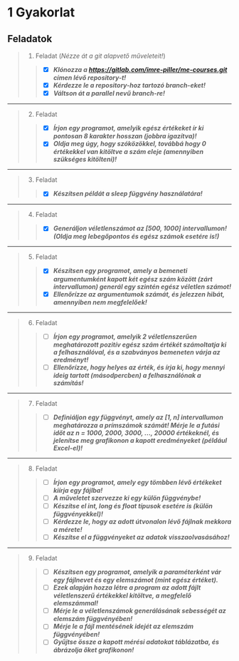 # 1 Gyakorlat
## Feladatok
> 1. Feladat (*Nézze át a git alapvető műveleteit!*)
> > - [x] ***Klónozza a https://gitlab.com/imre-piller/me-courses.git címen lévő repository-t!***
> > - [x] ***Kérdezze le a repository-hoz tartozó branch-eket!***
> > - [x] ***Váltson át a parallel nevű branch-re!***
----
> 2. Feladat
> > - [x] ***Írjon egy programot, amelyik egész értékeket ír ki pontosan 8 karakter hosszan (jobbra igazítva)!***
> > - [x] ***Oldja meg úgy, hogy szóközökkel, továbbá hogy 0 értékekkel van kitöltve a szám eleje (amennyiben szükséges kitölteni)!***
----
> 3. Feladat
> > - [x] ***Készítsen példát a sleep függvény használatára!***
----
> 4. Feladat
> > - [x] ***Generáljon véletlenszámot az [500, 1000] intervallumon! (Oldja meg lebegőpontos és egész számok esetére is!)***
----
> 5. Feladat
> > - [x] ***Készítsen egy programot, amely a bemeneti argumentumként kapott két egész szám között (zárt intervallumon) generál egy szintén egész véletlen számot!***
> > - [x] ***Ellenőrízze az argumentumok számát, és jelezzen hibát, amennyiben nem megfelelőek!***
----
> 6. Feladat
> > - [ ] ***Írjon egy programot, amelyik 2 véletlenszerűen meghatározott pozitív egész szám értékét számoltatja ki a felhasználóval, és a szabványos bemeneten várja az eredményt!***
> > - [ ] ***Ellenőrízze, hogy helyes az érték, és írja ki, hogy mennyi ideig tartott (másodpercben) a felhasználónak a számítás!***
----
> 7. Feladat
> > - [ ] ***Definiáljon egy függvényt, amely az [1, n] intervallumon meghatározza a prímszámok számát! Mérje le a futási időt az n = 1000, 2000, 3000, ..., 20000 értékeknél, és jelenítse meg grafikonon a kapott eredményeket (például Excel-el)!***
----
> 8. Feladat
> > - [ ] ***Írjon egy programot, amely egy tömbben lévő értékeket kiírja egy fájlba!***
> > - [ ] ***A műveletet szervezze ki egy külön függvénybe!***
> > - [ ] ***Készítse el int, long és float típusok esetére is (külön függvényekkel)!***
> > - [ ] ***Kérdezze le, hogy az adott útvonalon lévő fájlnak mekkora a mérete!***
> > - [ ] ***Készítse el a függvényeket az adatok visszaolvasásához!***
----
> 9. Feladat
> > - [ ] ***Készítsen egy programot, amelyik a paraméterként vár egy fájlnevet és egy elemszámot (mint egész értéket).***
> > - [ ] ***Ezek alapján hozza létre a program az adott fájlt véletlenszerű értékekkel kitöltve, a megfelelő elemszámmal!***
> > - [ ] ***Mérje le a véletlenszámok generálásának sebességét az elemszám függvényében!***
> > - [ ] ***Mérje le a fájl mentésének idejét az elemszám függvényében!***
> > - [ ] ***Gyűjtse össze a kapott mérési adatokat táblázatba, és ábrázolja őket grafikonon!***
